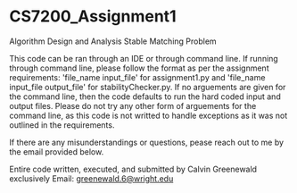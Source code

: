 # CS7200_Assignment1
Algorithm Design and Analysis
Stable Matching Problem 

This code can be ran through an IDE or through command line. If running through command line, please follow the format as per the assignment requirements: 'file_name input_file' for assignment1.py and 'file_name input_file output_file' for stabilityChecker.py. If no arguements are given for the command line, then the code defaults to run the hard coded input and output files. Please do not try any other form of arguements for the command line, as this code is not writted to handle exceptions as it was not outlined in the requirements. 

If there are any misunderstandings or questions, pease reach out to me by the email provided below. 

Entire code written, executed, and submitted by Calvin Greenewald exclusively
Email: greenewald.6@wright.edu
